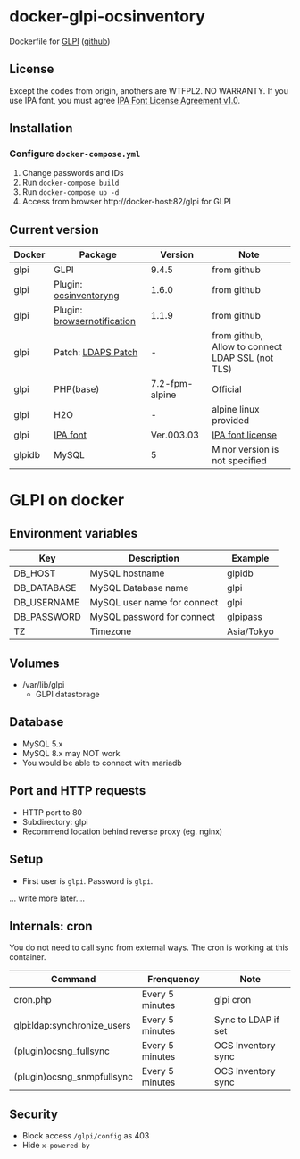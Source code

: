 docker-glpi-ocsinventory
====================

Dockerfile for [GLPI](https://glpi-project.org/) ([github](https://github.com/glpi-project/glpi))

License
------------
Except the codes from origin, anothers are WTFPL2.
NO WARRANTY.
If you use IPA font, you must agree [IPA Font License Agreement v1.0](https://ipafont.ipa.go.jp/ipa_font_license_v1-html#en).

Installation
------------

### Configure `docker-compose.yml`

1. Change passwords and IDs
2. Run `docker-compose build`
3. Run `docker-compose up -d`
4. Access from browser
    http://docker-host:82/glpi for GLPI

Current version
------------

|Docker      |Package      |Version    |Note   |
|------------|-------------|-----------|-------|
|glpi        |GLPI         |9.4.5      |from github|
|glpi        |Plugin: [ocsinventoryng](https://github.com/pluginsGLPI/ocsinventoryng)|1.6.0|from github|
|glpi        |Plugin: [browsernotification](https://github.com/edgardmessias/browsernotification)|1.1.9|from github|
|glpi        |Patch:  [LDAPS Patch](https://github.com/indication/glpi/commit/20cdeba65f7c2508fbd9bdf895bedb67bcd7acdc) |-     |from github, Allow to connect LDAP SSL (not TLS)|
|glpi        |PHP(base)    |7.2-fpm-alpine  |Official|
|glpi        |H2O          |-          |alpine linux provided|
|glpi        |[IPA font](https://www.ipa.go.jp/osc/ipafont)|Ver.003.03|[IPA font license](https://ipafont.ipa.go.jp/ipa_font_license_v1-html#en)|
|glpidb      |MySQL        |5          |Minor version is not specified|


GLPI on docker
============

Environment variables
-------------

|Key        |Description                |Example     |
|-----------|---------------------------|------------|
|DB_HOST    |MySQL hostname             |glpidb      |
|DB_DATABASE|MySQL Database name        |glpi        |
|DB_USERNAME|MySQL user name for connect|glpi        |
|DB_PASSWORD|MySQL password for connect |glpipass    |
|TZ         |Timezone                   |Asia/Tokyo  |


Volumes
------------

- /var/lib/glpi
    - GLPI datastorage

Database
------------

- MySQL 5.x
- MySQL 8.x may NOT work
- You would be able to connect with mariadb

Port and HTTP requests
------------

- HTTP port to 80
- Subdirectory: glpi
- Recommend location behind reverse proxy (eg. nginx)

Setup
------------

- First user is `glpi`. Password is `glpi`.

... write more later....

Internals: cron
-------------

You do not need to call sync from external ways.
The cron is working at this container.

|Command                    |Frenquency     |Note               |
|---------------------------|---------------|-------------------|
|cron.php                   |Every 5 minutes|glpi cron          |
|glpi:ldap:synchronize_users|Every 5 minutes|Sync to LDAP if set|
|(plugin)ocsng_fullsync     |Every 5 minutes|OCS Inventory sync |
|(plugin)ocsng_snmpfullsync |Every 5 minutes|OCS Inventory sync |

Security
-------------

- Block access `/glpi/config` as 403
- Hide `x-powered-by`
